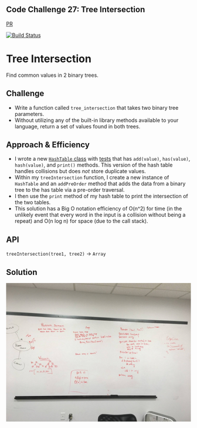 ## Code Challenge 27: Tree Intersection
[PR](https://github.com/charmedsatyr-401-advanced-javascript/data-structures-and-algorithms/pull/23)

[![Build Status](https://travis-ci.org/charmedsatyr-401-advanced-javascript/data-structures-and-algorithms.svg?branch=tree_intersection)](https://travis-ci.org/charmedsatyr-401-advanced-javascript/data-structures-and-algorithms)

# Tree Intersection
Find common values in 2 binary trees.

## Challenge
* Write a function called `tree_intersection` that takes two binary tree parameters.
* Without utilizing any of the built-in library methods available to your language, return a set of values found in both trees.

## Approach & Efficiency
* I wrote a new [`HashTable` class](../../data-structures/hashtable/better-hash-table.js) with [tests](../../data-structures/hashtable/__tests__/better-hash-table.test.js) that has `add(value)`, `has(value)`, `hash(value)`, and `print()` methods. This version of the hash table handles collisions but does *not* store duplicate values.
* Within my `treeIntersection` function, I create a new instance of `HashTable` and an `addPreOrder` method that adds the data from a binary tree to the has table via a pre-order traversal.
* I then use the `print` method of my hash table to print the intersection of the two tables.
* This solution has a Big O notation efficiency of O(n^2) for time (in the unlikely event that every word in the input is a collision without being a repeat) and O(n log n) for space (due to the call stack).

## API
`treeIntersection(tree1, tree2)` -> `Array`

## Solution
![whiteboard](../../assets/tree_intersection.jpg)
